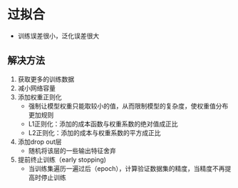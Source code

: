 # 过拟合
- 训练误差很小，泛化误差很大
## 解决方法
1. 获取更多的训练数据
2. 减小网络容量
3. 添加权重正则化
    - 强制让模型权重只能取较小的值，从而限制模型的复杂度，使权重值分布更加规则
    - L1正则化：添加的成本函数与权重系数的绝对值成正比
    - L2正则化：添加的成本与权重系数的平方成正比
4. 添加drop out层
    - 随机将该层的一些输出特征舍弃
5. 提前终止训练（early stopping)
    - 当训练集遍历一遍过后（epoch），计算验证数据集的精度，当精度不再提高时停止训练
